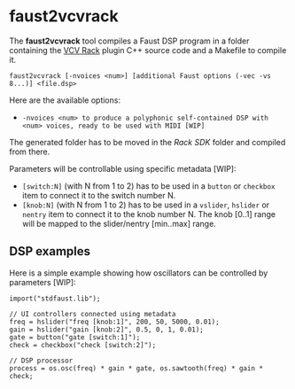 # faust2vcvrack

The **faust2vcvrack** tool compiles a Faust DSP program in a folder containing the [VCV Rack](https://vcvrack.com) plugin C++ source code and a Makefile to compile it.  

`faust2vcvrack [-nvoices <num>] [additional Faust options (-vec -vs 8...)] <file.dsp>`

Here are the available options:

- `-nvoices <num> to produce a polyphonic self-contained DSP with <num> voices, ready to be used with MIDI [WIP]`

The generated folder has to be moved in the *Rack SDK* folder and compiled from there. 

Parameters will be controllable using specific metadata [WIP]:

- `[switch:N]` (with N from 1 to 2) has to be used in a `button` or `checkbox` item to connect it to the switch number N.
- `[knob:N]` (with N from 1 to 2) has to be used in a `vslider`, `hslider` or `nentry` item to connect it to the knob number N. The knob [0..1] range will be mapped to the slider/nentry [min..max] range.

## DSP examples

Here is a simple example showing how oscillators can be controlled by parameters [WIP]:

```
import("stdfaust.lib");

// UI controllers connected using metadata
freq = hslider("freq [knob:1]", 200, 50, 5000, 0.01);
gain = hslider("gain [knob:2]", 0.5, 0, 1, 0.01);
gate = button("gate [switch:1]");
check = checkbox("check [switch:2]");

// DSP processor
process = os.osc(freq) * gain * gate, os.sawtooth(freq) * gain * check;
```
